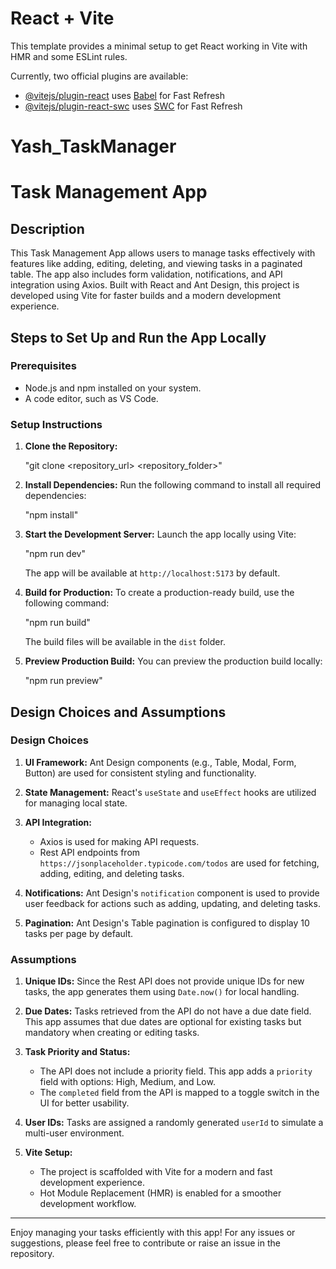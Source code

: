 # React + Vite

This template provides a minimal setup to get React working in Vite with HMR and some ESLint rules.

Currently, two official plugins are available:

- [@vitejs/plugin-react](https://github.com/vitejs/vite-plugin-react/blob/main/packages/plugin-react/README.md) uses [Babel](https://babeljs.io/) for Fast Refresh
- [@vitejs/plugin-react-swc](https://github.com/vitejs/vite-plugin-react-swc) uses [SWC](https://swc.rs/) for Fast Refresh

# Yash_TaskManager

# Task Management App

## Description

This Task Management App allows users to manage tasks effectively with features like adding, editing, deleting, and viewing tasks in a paginated table. The app also includes form validation, notifications, and API integration using Axios. Built with React and Ant Design, this project is developed using Vite for faster builds and a modern development experience.

## Steps to Set Up and Run the App Locally

### Prerequisites

- Node.js and npm installed on your system.
- A code editor, such as VS Code.

### Setup Instructions

1. **Clone the Repository:**

   "git clone <repository_url>
   <repository_folder>"

2. **Install Dependencies:**
   Run the following command to install all required dependencies:

   "npm install"

3. **Start the Development Server:**
   Launch the app locally using Vite:

   "npm run dev"

   The app will be available at `http://localhost:5173` by default.

4. **Build for Production:**
   To create a production-ready build, use the following command:

   "npm run build"

   The build files will be available in the `dist` folder.

5. **Preview Production Build:**
   You can preview the production build locally:

   "npm run preview"

## Design Choices and Assumptions

### Design Choices

1. **UI Framework:**
   Ant Design components (e.g., Table, Modal, Form, Button) are used for consistent styling and functionality.

2. **State Management:**
   React's `useState` and `useEffect` hooks are utilized for managing local state.

3. **API Integration:**

   - Axios is used for making API requests.
   - Rest API endpoints from `https://jsonplaceholder.typicode.com/todos` are used for fetching, adding, editing, and deleting tasks.

4. **Notifications:**
   Ant Design's `notification` component is used to provide user feedback for actions such as adding, updating, and deleting tasks.

5. **Pagination:**
   Ant Design's Table pagination is configured to display 10 tasks per page by default.

### Assumptions

1. **Unique IDs:**
   Since the Rest API does not provide unique IDs for new tasks, the app generates them using `Date.now()` for local handling.

2. **Due Dates:**
   Tasks retrieved from the API do not have a due date field. This app assumes that due dates are optional for existing tasks but mandatory when creating or editing tasks.

3. **Task Priority and Status:**

   - The API does not include a priority field. This app adds a `priority` field with options: High, Medium, and Low.
   - The `completed` field from the API is mapped to a toggle switch in the UI for better usability.

4. **User IDs:**
   Tasks are assigned a randomly generated `userId` to simulate a multi-user environment.

5. **Vite Setup:**
   - The project is scaffolded with Vite for a modern and fast development experience.
   - Hot Module Replacement (HMR) is enabled for a smoother development workflow.

---

Enjoy managing your tasks efficiently with this app! For any issues or suggestions, please feel free to contribute or raise an issue in the repository.
